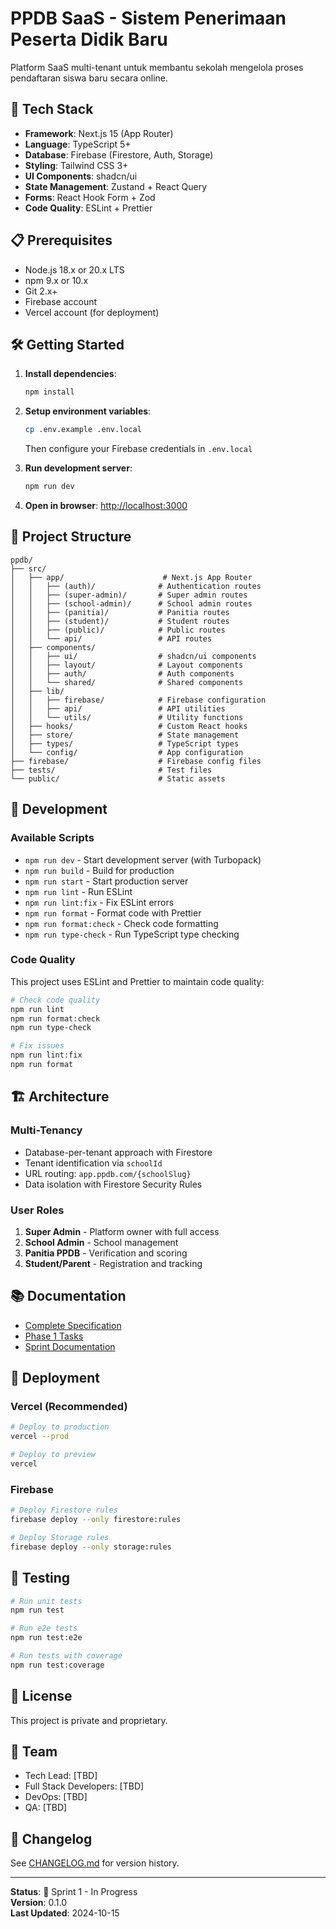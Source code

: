 # PPDB SaaS - Sistem Penerimaan Peserta Didik Baru

Platform SaaS multi-tenant untuk membantu sekolah mengelola proses pendaftaran siswa baru secara online.

## 🚀 Tech Stack

- **Framework**: Next.js 15 (App Router)
- **Language**: TypeScript 5+
- **Database**: Firebase (Firestore, Auth, Storage)
- **Styling**: Tailwind CSS 3+
- **UI Components**: shadcn/ui
- **State Management**: Zustand + React Query
- **Forms**: React Hook Form + Zod
- **Code Quality**: ESLint + Prettier

## 📋 Prerequisites

- Node.js 18.x or 20.x LTS
- npm 9.x or 10.x
- Git 2.x+
- Firebase account
- Vercel account (for deployment)

## 🛠️ Getting Started

1. **Install dependencies**:
   ```bash
   npm install
   ```

2. **Setup environment variables**:
   ```bash
   cp .env.example .env.local
   ```
   
   Then configure your Firebase credentials in `.env.local`

3. **Run development server**:
   ```bash
   npm run dev
   ```

4. **Open in browser**: [http://localhost:3000](http://localhost:3000)

## 📁 Project Structure

```
ppdb/
├── src/
│   ├── app/                      # Next.js App Router
│   │   ├── (auth)/              # Authentication routes
│   │   ├── (super-admin)/       # Super admin routes
│   │   ├── (school-admin)/      # School admin routes
│   │   ├── (panitia)/           # Panitia routes
│   │   ├── (student)/           # Student routes
│   │   ├── (public)/            # Public routes
│   │   └── api/                 # API routes
│   ├── components/
│   │   ├── ui/                  # shadcn/ui components
│   │   ├── layout/              # Layout components
│   │   ├── auth/                # Auth components
│   │   └── shared/              # Shared components
│   ├── lib/
│   │   ├── firebase/            # Firebase configuration
│   │   ├── api/                 # API utilities
│   │   └── utils/               # Utility functions
│   ├── hooks/                   # Custom React hooks
│   ├── store/                   # State management
│   ├── types/                   # TypeScript types
│   └── config/                  # App configuration
├── firebase/                    # Firebase config files
├── tests/                       # Test files
└── public/                      # Static assets
```

## 🔧 Development

### Available Scripts

- `npm run dev` - Start development server (with Turbopack)
- `npm run build` - Build for production
- `npm run start` - Start production server
- `npm run lint` - Run ESLint
- `npm run lint:fix` - Fix ESLint errors
- `npm run format` - Format code with Prettier
- `npm run format:check` - Check code formatting
- `npm run type-check` - Run TypeScript type checking

### Code Quality

This project uses ESLint and Prettier to maintain code quality:

```bash
# Check code quality
npm run lint
npm run format:check
npm run type-check

# Fix issues
npm run lint:fix
npm run format
```

## 🏗️ Architecture

### Multi-Tenancy
- Database-per-tenant approach with Firestore
- Tenant identification via `schoolId`
- URL routing: `app.ppdb.com/{schoolSlug}`
- Data isolation with Firestore Security Rules

### User Roles
1. **Super Admin** - Platform owner with full access
2. **School Admin** - School management
3. **Panitia PPDB** - Verification and scoring
4. **Student/Parent** - Registration and tracking

## 📚 Documentation

- [Complete Specification](./plan/PPDB_SAAS_COMPLETE_SPEC.md)
- [Phase 1 Tasks](./plan/PHASE_1_DETAILED_TASKS.md)
- [Sprint Documentation](./plan/phase-1/)

## 🚀 Deployment

### Vercel (Recommended)
```bash
# Deploy to production
vercel --prod

# Deploy to preview
vercel
```

### Firebase
```bash
# Deploy Firestore rules
firebase deploy --only firestore:rules

# Deploy Storage rules
firebase deploy --only storage:rules
```

## 🧪 Testing

```bash
# Run unit tests
npm run test

# Run e2e tests
npm run test:e2e

# Run tests with coverage
npm run test:coverage
```

## 📄 License

This project is private and proprietary.

## 👥 Team

- Tech Lead: [TBD]
- Full Stack Developers: [TBD]
- DevOps: [TBD]
- QA: [TBD]

## 📝 Changelog

See [CHANGELOG.md](./CHANGELOG.md) for version history.

---

**Status**: 🚧 Sprint 1 - In Progress  
**Version**: 0.1.0  
**Last Updated**: 2024-10-15
